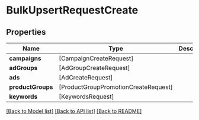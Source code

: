 # BulkUpsertRequestCreate

## Properties
Name | Type | Description | Notes
------------ | ------------- | ------------- | -------------
**campaigns** | [CampaignCreateRequest] |  | [optional] 
**adGroups** | [AdGroupCreateRequest] |  | [optional] 
**ads** | [AdCreateRequest] |  | [optional] 
**productGroups** | [ProductGroupPromotionCreateRequest] |  | [optional] 
**keywords** | [KeywordsRequest] |  | [optional] 

[[Back to Model list]](../README.md#documentation-for-models) [[Back to API list]](../README.md#documentation-for-api-endpoints) [[Back to README]](../README.md)


